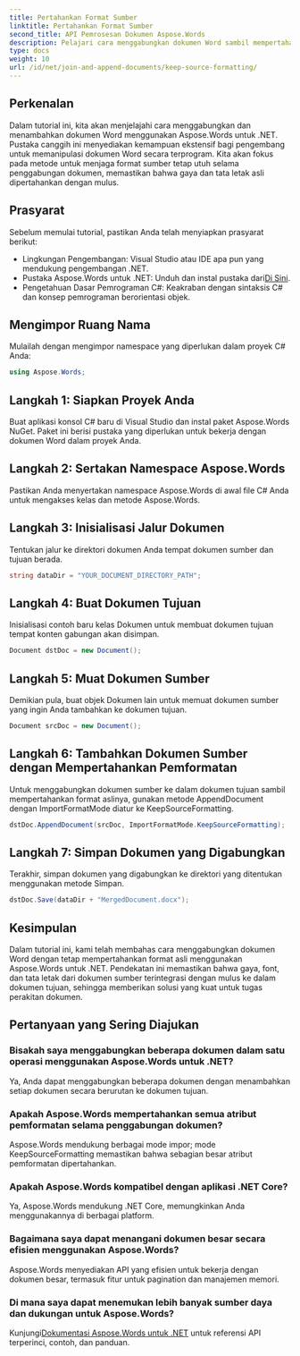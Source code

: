 ```yaml
---
title: Pertahankan Format Sumber
linktitle: Pertahankan Format Sumber
second_title: API Pemrosesan Dokumen Aspose.Words
description: Pelajari cara menggabungkan dokumen Word sambil mempertahankan format menggunakan Aspose.Words untuk .NET. Ideal bagi pengembang yang ingin mengotomatiskan tugas perakitan dokumen.
type: docs
weight: 10
url: /id/net/join-and-append-documents/keep-source-formatting/
---
```

## Perkenalan

Dalam tutorial ini, kita akan menjelajahi cara menggabungkan dan menambahkan dokumen Word menggunakan Aspose.Words untuk .NET. Pustaka canggih ini menyediakan kemampuan ekstensif bagi pengembang untuk memanipulasi dokumen Word secara terprogram. Kita akan fokus pada metode untuk menjaga format sumber tetap utuh selama penggabungan dokumen, memastikan bahwa gaya dan tata letak asli dipertahankan dengan mulus.

## Prasyarat

Sebelum memulai tutorial, pastikan Anda telah menyiapkan prasyarat berikut:

- Lingkungan Pengembangan: Visual Studio atau IDE apa pun yang mendukung pengembangan .NET.
-  Pustaka Aspose.Words untuk .NET: Unduh dan instal pustaka dari[Di Sini](https://releases.aspose.com/words/net/).
- Pengetahuan Dasar Pemrograman C#: Keakraban dengan sintaksis C# dan konsep pemrograman berorientasi objek.

## Mengimpor Ruang Nama

Mulailah dengan mengimpor namespace yang diperlukan dalam proyek C# Anda:

```csharp
using Aspose.Words;
```

## Langkah 1: Siapkan Proyek Anda

Buat aplikasi konsol C# baru di Visual Studio dan instal paket Aspose.Words NuGet. Paket ini berisi pustaka yang diperlukan untuk bekerja dengan dokumen Word dalam proyek Anda.

## Langkah 2: Sertakan Namespace Aspose.Words

Pastikan Anda menyertakan namespace Aspose.Words di awal file C# Anda untuk mengakses kelas dan metode Aspose.Words.

## Langkah 3: Inisialisasi Jalur Dokumen

Tentukan jalur ke direktori dokumen Anda tempat dokumen sumber dan tujuan berada.

```csharp
string dataDir = "YOUR_DOCUMENT_DIRECTORY_PATH";
```

## Langkah 4: Buat Dokumen Tujuan

Inisialisasi contoh baru kelas Dokumen untuk membuat dokumen tujuan tempat konten gabungan akan disimpan.

```csharp
Document dstDoc = new Document();
```

## Langkah 5: Muat Dokumen Sumber

Demikian pula, buat objek Dokumen lain untuk memuat dokumen sumber yang ingin Anda tambahkan ke dokumen tujuan.

```csharp
Document srcDoc = new Document();
```

## Langkah 6: Tambahkan Dokumen Sumber dengan Mempertahankan Pemformatan

Untuk menggabungkan dokumen sumber ke dalam dokumen tujuan sambil mempertahankan format aslinya, gunakan metode AppendDocument dengan ImportFormatMode diatur ke KeepSourceFormatting.

```csharp
dstDoc.AppendDocument(srcDoc, ImportFormatMode.KeepSourceFormatting);
```

## Langkah 7: Simpan Dokumen yang Digabungkan

Terakhir, simpan dokumen yang digabungkan ke direktori yang ditentukan menggunakan metode Simpan.

```csharp
dstDoc.Save(dataDir + "MergedDocument.docx");
```

## Kesimpulan

Dalam tutorial ini, kami telah membahas cara menggabungkan dokumen Word dengan tetap mempertahankan format asli menggunakan Aspose.Words untuk .NET. Pendekatan ini memastikan bahwa gaya, font, dan tata letak dari dokumen sumber terintegrasi dengan mulus ke dalam dokumen tujuan, sehingga memberikan solusi yang kuat untuk tugas perakitan dokumen.

## Pertanyaan yang Sering Diajukan

### Bisakah saya menggabungkan beberapa dokumen dalam satu operasi menggunakan Aspose.Words untuk .NET?
Ya, Anda dapat menggabungkan beberapa dokumen dengan menambahkan setiap dokumen secara berurutan ke dokumen tujuan.

### Apakah Aspose.Words mempertahankan semua atribut pemformatan selama penggabungan dokumen?
Aspose.Words mendukung berbagai mode impor; mode KeepSourceFormatting memastikan bahwa sebagian besar atribut pemformatan dipertahankan.

### Apakah Aspose.Words kompatibel dengan aplikasi .NET Core?
Ya, Aspose.Words mendukung .NET Core, memungkinkan Anda menggunakannya di berbagai platform.

### Bagaimana saya dapat menangani dokumen besar secara efisien menggunakan Aspose.Words?
Aspose.Words menyediakan API yang efisien untuk bekerja dengan dokumen besar, termasuk fitur untuk pagination dan manajemen memori.

### Di mana saya dapat menemukan lebih banyak sumber daya dan dukungan untuk Aspose.Words?
 Kunjungi[Dokumentasi Aspose.Words untuk .NET](https://reference.aspose.com/words/net/) untuk referensi API terperinci, contoh, dan panduan.